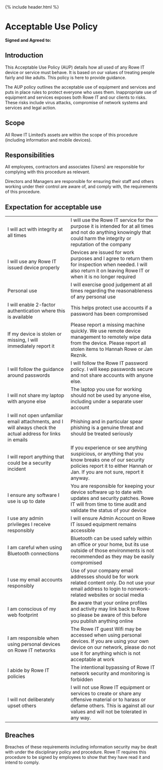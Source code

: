{% include header.html %}

# Acceptable Use Policy

**Signed and Agreed to:**

## Introduction

This Acceptable Use Policy (AUP) details how all used of any Rowe IT device or service must behave. It is based on our values of treating people fairly and like adults. This policy is here to provide guidance. 

The AUP policy outlines the acceptable use of equipment and services and puts in place rules to protect everyone who uses them. Inappropriate use of equipment and services exposes both Rowe IT and our clients to risks. These risks include virus attacks, compromise of network systems and services and legal action. 

## Scope

All Rowe IT Limited’s assets are within the scope of this procedure (including information and mobile devices). 

## Responsibilities

All employees, contractors and associates (Users) are responsible for complying with this procedure as relevant. 

Directors and Managers are responsible for ensuring their staff and others working under their control are aware of, and comply with, the requirements of this procedure. 

## Expectation for acceptable use 

|                                                              |                                                              |
| ------------------------------------------------------------ | ------------------------------------------------------------ |
| I will act with integrity at all times                       | I will use the Rowe IT service for the purpose it is intended for at all times and not do anything knowingly that could harm the integrity or reputation of the company |
| I will use any Rowe IT issued device properly                | Devices are issued for work purposes and I agree to return them for inspection when needed. I will also return it on leaving Rowe IT or when it is no longer required |
| Personal use                                                 | I will exercise good judgement at all times regarding the reasonableness of any personal use |
| I will enable 2-factor authentication where this is available | This helps protect use accounts if a password has been compromised |
| If my device is stolen or missing, I will immediately report it | Please report a missing machine quickly. We use remote device management to remotely wipe data from the device. Please report all stolen items to Hannah Rowe or Jan Reznik. |
| I will follow the guidance around passwords                  | I will follow the Rowe IT password policy. I will keep passwords secure and not share accounts with anyone else. |
| I will not share my laptop with anyone else                  | The laptop you use for working should not be used by anyone else, including under a separate user account |
| I will not open unfamiliar email attachments, and I will always check the actual address for links in emails | Phishing and in particular spear phishing is a genuine threat and should be treated seriously |
| I will report anything that could be a security incident     | If you experience or see anything suspicious, or anything that you know breaks one of our security policies report it to either Hannah or Jan. If you are not sure, report it anyway. |
| I ensure any software I use is up to date                    | You are responsible for keeping your device software up to date with updates and security patches. Rowe IT will from time to time audit and validate the status of your device |
| I use any admin privileges I receive responsibly             | I will ensure Admin Account on Rowe IT issued equipment remains accessible |
| I am careful when using Bluetooth connections                | Bluetooth can be used safely within an office or your home, but its use outside of those environments is not recommended as they may be easily compromised |
| I use my email accounts responsibly                          | Use of your company email addresses should be for work related content only. Do not use your email address to login to nonwork-related websites or social media |
| I am conscious of my web footprint                           | Be aware that your online profiles and activity may link back to Rowe so please be aware of this before you publish anything online |
| I am responsible when using personal devices on Rowe IT  networks | The Rowe IT guest Wifi may be accessed when using personal devices. If you are using your own device on our network, please do not use it for anything which is not acceptable at work |
| I abide by Rowe IT policies                                  | The intentional bypassing of Rowe IT network security and monitoring is forbidden |
| I will not deliberately upset others                         | I will not use Rowe IT equipment or services to create or share any offensive material or to harass or defame others. This is against all our values and will not be tolerated in any way. |

## Breaches

Breaches of these requirements including information security may be dealt with under the disciplinary policy and procedure. Rowe IT requires this procedure to be signed by employees to show that they have read it and intend to comply. 

